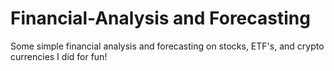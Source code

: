 # Financial-Analysis and Forecasting
Some simple financial analysis and forecasting on stocks, ETF's, and crypto currencies I did for fun!

